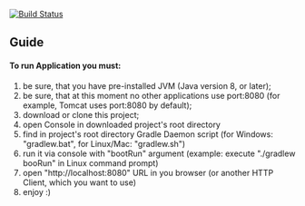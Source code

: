 [![Build Status](https://travis-ci.org/alex323glo/RESTful-with-vuejs-tutorial.svg?branch=master)](https://travis-ci.org/alex323glo/RESTful-with-vuejs-tutorial)

## Guide

#### To run Application you must:

1. be sure, that you have pre-installed JVM (Java version 8, or later);
2. be sure, that at this moment no other applications use port:8080 (for example, Tomcat uses port:8080 by default);
3. download or clone this project;
4. open Console in downloaded project's root directory
5. find in project's root directory Gradle Daemon script (for Windows: "gradlew.bat", for Linux/Mac: "gradlew.sh")
6. run it via console with "bootRun" argument (example: execute "./gradlew booRun" in Linux command prompt)
7. open "http://localhost:8080" URL in you browser (or another HTTP Client, which you want to use)
8. enjoy :)
